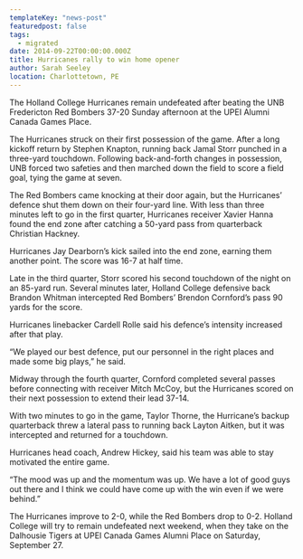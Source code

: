 ```yaml
---
templateKey: "news-post"
featuredpost: false
tags:
  - migrated
date: 2014-09-22T00:00:00.000Z
title: Hurricanes rally to win home opener
author: Sarah Seeley
location: Charlottetown, PE
---
```


The Holland College Hurricanes remain undefeated after beating the UNB Fredericton Red Bombers 37-20 Sunday afternoon at the UPEI Alumni Canada Games Place.

The Hurricanes struck on their first possession of the game. After a long kickoff return by Stephen Knapton, running back Jamal Storr punched in a three-yard touchdown. Following back-and-forth changes in possession, UNB forced two safeties and then marched down the field to score a field goal, tying the game at seven.

The Red Bombers came knocking at their door again, but the Hurricanes’ defence shut them down on their four-yard line. With less than three minutes left to go in the first quarter, Hurricanes receiver Xavier Hanna found the end zone after catching a 50-yard pass from quarterback Christian Hackney.

Hurricanes Jay Dearborn’s kick sailed into the end zone, earning them another point. The score was 16-7 at half time.

Late in the third quarter, Storr scored his second touchdown of the night on an 85-yard run. Several minutes later, Holland College defensive back Brandon Whitman intercepted Red Bombers’ Brendon Cornford’s pass 90 yards for the score.

Hurricanes linebacker Cardell Rolle said his defence’s intensity increased after that play.

“We played our best defence, put our personnel in the right places and made some big plays,” he said.

Midway through the fourth quarter, Cornford completed several passes before connecting with receiver Mitch McCoy, but the Hurricanes scored on their next possession to extend their lead 37-14.

With two minutes to go in the game, Taylor Thorne, the Hurricane’s backup quarterback threw a lateral pass to running back Layton Aitken, but it was intercepted and returned for a touchdown.

Hurricanes head coach, Andrew Hickey, said his team was able to stay motivated the entire game.

“The mood was up and the momentum was up. We have a lot of good guys out there and I think we could have come up with the win even if we were behind.”

The Hurricanes improve to 2-0, while the Red Bombers drop to 0-2. Holland College will try to remain undefeated next weekend, when they take on the Dalhousie Tigers at UPEI Canada Games Alumni Place on Saturday, September 27.
